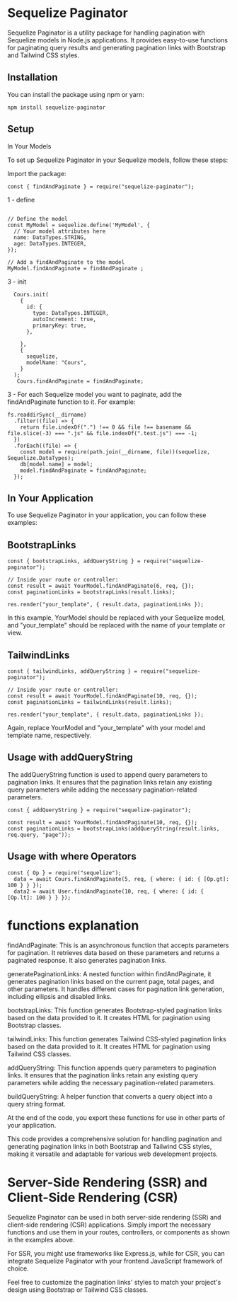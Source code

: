 # Sequelize Paginator

Sequelize Paginator is a utility package for handling pagination with Sequelize models in Node.js applications. It provides easy-to-use functions for paginating query results and generating pagination links with Bootstrap and Tailwind CSS styles.

## Installation

You can install the package using npm or yarn:

```
npm install sequelize-paginator
```


## Setup
In Your Models

To set up Sequelize Paginator in your Sequelize models, follow these steps:

Import the package:

```
const { findAndPaginate } = require("sequelize-paginator");
```

1 - define

```

// Define the model
const MyModel = sequelize.define('MyModel', {
  // Your model attributes here
  name: DataTypes.STRING,
  age: DataTypes.INTEGER,
});

// Add a findAndPaginate to the model
MyModel.findAndPaginate = findAndPaginate ;
```
 
3 -  init 
  
```
  Cours.init(
    {
      id: {
        type: DataTypes.INTEGER,
        autoIncrement: true,
        primaryKey: true,
      },

    },
    {
      sequelize,
      modelName: "Cours",
    }
  );
   Cours.findAndPaginate = findAndPaginate;
```


3 - For each Sequelize model you want to paginate, add the findAndPaginate function to it. For example:

```
fs.readdirSync(__dirname)
  .filter((file) => {
    return file.indexOf(".") !== 0 && file !== basename && file.slice(-3) === ".js" && file.indexOf(".test.js") === -1;
  })
  .forEach((file) => {
    const model = require(path.join(__dirname, file))(sequelize, Sequelize.DataTypes);
    db[model.name] = model;
    model.findAndPaginate = findAndPaginate;
  });
```

## In Your Application

To use Sequelize Paginator in your application, you can follow these examples:

## BootstrapLinks

```
const { bootstrapLinks, addQueryString } = require("sequelize-paginator");

// Inside your route or controller:
const result = await YourModel.findAndPaginate(6, req, {});
const paginationLinks = bootstrapLinks(result.links);

res.render("your_template", { result.data, paginationLinks });
```

In this example, YourModel should be replaced with your Sequelize model, and "your_template" should be replaced with the name of your template or view.

## TailwindLinks


```
const { tailwindLinks, addQueryString } = require("sequelize-paginator");

// Inside your route or controller:
const result = await YourModel.findAndPaginate(10, req, {});
const paginationLinks = tailwindLinks(result.links);

res.render("your_template", { result.data, paginationLinks });
```


Again, replace YourModel and "your_template" with your model and template name, respectively.

## Usage with addQueryString


The addQueryString function is used to append query parameters to pagination links. It ensures that the pagination links retain any existing query parameters while adding the necessary pagination-related parameters.
```
const { addQueryString } = require("sequelize-paginator");

const result = await YourModel.findAndPaginate(10, req, {});
const paginationLinks = bootstrapLinks(addQueryString(result.links, req.query, "page"));
```

## Usage with where Operators


```
const { Op } = require("sequelize");
  data = await Cours.findAndPaginate(5, req, { where: { id: { [Op.gt]: 100 } } });
  data2 = await User.findAndPaginate(10, req, { where: { id: { [Op.lt]: 100 } } });
```


# functions explanation
findAndPaginate: This is an asynchronous function that accepts parameters for pagination. It retrieves data based on these parameters and returns a paginated response. It also generates pagination links.

generatePaginationLinks: A nested function within findAndPaginate, it generates pagination links based on the current page, total pages, and other parameters. It handles different cases for pagination link generation, including ellipsis and disabled links.

bootstrapLinks: This function generates Bootstrap-styled pagination links based on the data provided to it. It creates HTML for pagination using Bootstrap classes.

tailwindLinks: This function generates Tailwind CSS-styled pagination links based on the data provided to it. It creates HTML for pagination using Tailwind CSS classes.

addQueryString: This function appends query parameters to pagination links. It ensures that the pagination links retain any existing query parameters while adding the necessary pagination-related parameters.

buildQueryString: A helper function that converts a query object into a query string format.

At the end of the code, you export these functions for use in other parts of your application.

This code provides a comprehensive solution for handling pagination and generating pagination links in both Bootstrap and Tailwind CSS styles, making it versatile and adaptable for various web development projects.

# Server-Side Rendering (SSR) and Client-Side Rendering (CSR)


Sequelize Paginator can be used in both server-side rendering (SSR) and client-side rendering (CSR) applications. Simply import the necessary functions and use them in your routes, controllers, or components as shown in the examples above.

For SSR, you might use frameworks like Express.js, while for CSR, you can integrate Sequelize Paginator with your frontend JavaScript framework of choice.

Feel free to customize the pagination links' styles to match your project's design using Bootstrap or Tailwind CSS classes.



